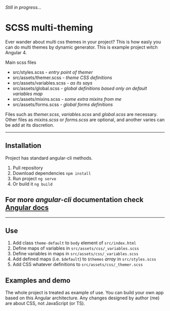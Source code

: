 *Still in progress...*
# SCSS multi-theming
Ever wander about multi css themes in your project? This is how easly you can do multi themes by dynamic generator.
This is example project witch Angular 4.

Main scss files

 * src/styles.scss - *entry point of themer*
 * src/assets/themer.scss - *theme CSS definitions*
 * src/assets/variables.scss - *as its says*
 * src/assets/global.scss - *global definitions based only on default variables map*
 * src/assets/mixins.scss - *some extra mixins from me*
 * src/assets/forms.scss - *global forms definitions*

 Files such as *themer.scss*, *variables.scss* and *global.scss* are necessary. Other files as *mixins.scss* or *forms.scss* are optional, and another varies can be add at its discretion.

----------
## Installation
Project has standard angular-cli methods. 

 1. Pull repository
 2. Download dependencies `npm install`
 3. Run project `ng serve`
 4. Or build it `ng build`

For more *angular-cli* documentation check [Angular docs](https://angular.io/guide/quickstart)
----------

----------
## Use

 1. Add class `theme-default` to `body` element of `src/index.html`
 2. Define maps of variables in `src/assets/css/_variables.scss`
 3. Define variables in maps in `src/assets/css/_variables.scss`
 4. Add defined maps (i.e. `$default`) to `$themes` *array* in `src/styles.scss`
 3. Add CSS whatever definitions to `src/assets/css/_themer.scss`

## Examples and demo
The whole project is treated as example of use. You can build your own app based on this Angular architecture. Any changes designed by author (me) are about CSS, not JavaScript (or TS).
